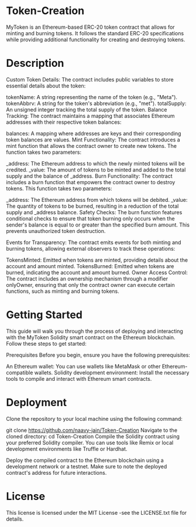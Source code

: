 # Token-Creation
MyToken is an Ethereum-based ERC-20 token contract that allows for minting and burning tokens. It follows the standard ERC-20 specifications while providing additional functionality for creating and destroying tokens.
# Description
Custom Token Details: The contract includes public variables to store essential details about the token:

tokenName: A string representing the name of the token (e.g., "Meta").
tokenAbbrv: A string for the token's abbreviation (e.g., "met").
totalSupply: An unsigned integer tracking the total supply of the token.
Balance Tracking: The contract maintains a mapping that associates Ethereum addresses with their respective token balances:

balances: A mapping where addresses are keys and their corresponding token balances are values.
Mint Functionality: The contract introduces a mint function that allows the contract owner to create new tokens. The function takes two parameters:

_address: The Ethereum address to which the newly minted tokens will be credited.
_value: The amount of tokens to be minted and added to the total supply and the balance of _address.
Burn Functionality: The contract includes a burn function that empowers the contract owner to destroy tokens. This function takes two parameters:

_address: The Ethereum address from which tokens will be debited.
_value: The quantity of tokens to be burned, resulting in a reduction of the total supply and _address balance.
Safety Checks: The burn function features conditional checks to ensure that token burning only occurs when the sender's balance is equal to or greater than the specified burn amount. This prevents unauthorized token destruction.

Events for Transparency: The contract emits events for both minting and burning tokens, allowing external observers to track these operations:

TokensMinted: Emitted when tokens are minted, providing details about the account and amount minted.
TokensBurned: Emitted when tokens are burned, indicating the account and amount burned.
Owner Access Control: The contract includes an ownership mechanism through a modifier onlyOwner, ensuring that only the contract owner can execute certain functions, such as minting and burning tokens.
# Getting Started
This guide will walk you through the process of deploying and interacting with the MyToken Solidity smart contract on the Ethereum blockchain. Follow these steps to get started:

Prerequisites
Before you begin, ensure you have the following prerequisites:

An Ethereum wallet: You can use wallets like MetaMask or other Ethereum-compatible wallets.
Solidity development environment: Install the necessary tools to compile and interact with Ethereum smart contracts.
# Deployment
Clone the repository to your local machine using the following command:

git clone https://github.com/naavy-jain/Token-Creation
Navigate to the cloned directory:  cd Token-Creation
Compile the Solidity contract using your preferred Solidity compiler. You can use tools like Remix or local development environments like Truffle or Hardhat.

Deploy the compiled contract to the Ethereum blockchain using a development network or a testnet. Make sure to note the deployed contract's address for future interactions.
# License
This license is licensed under the MIT License -see the LICENSE.txt file for details.
